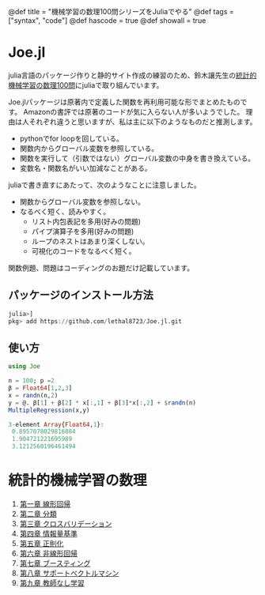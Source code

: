 @def title = "機械学習の数理100問シリーズをJuliaでやる"
@def tags = ["syntax", "code"]
@def hascode = true 
@def showall = true

# Joe.jl
julia言語のパッケージ作りと静的サイト作成の練習のため、鈴木讓先生の[統計的機械学習の数理100問](https://www.kyoritsu-pub.co.jp/series/214/)にjuliaで取り組んでいます。


Joe.jlパッケージは原著内で定義した関数を再利用可能な形でまとめたものです。
Amazonの書評では原著のコードが気に入らない人が多いようでした。
理由は人それぞれ違うと思いますが、私は主に以下のようなものだと推測します。
- pythonでfor loopを回している。
- 関数内からグローバル変数を参照している。
- 関数を実行して（引数ではない）グローバル変数の中身を書き換えている。
- 変数名・関数名がいい加減なことがある。

juliaで書き直すにあたって、次のようなことに注意しました。

- 関数からグローバル変数を参照しない。
- なるべく短く、読みやすく。
    - リスト内包表記を多用(好みの問題)
    - パイプ演算子を多用(好みの問題)
    - ループのネストはあまり深くしない。 
    - 可視化のコードをなるべく短く。

関数例題、問題はコーディングのお題だけ記載しています。 

## パッケージのインストール方法
```julia
julia>]
pkg> add https://github.com/lethal8723/Joe.jl.git
```
## 使い方

```julia
using Joe

n = 100; p =2
β = Float64[1,2,3]
x = randn(n,2)
y = @. β[1] + β[2] * x[:,1] + β[3]*x[:,2] + $randn(n)
MultipleRegression(x,y)

3-element Array{Float64,1}:
 0.8957078029816884
 1.904721221695989
 3.1212560196461494
```

# 統計的機械学習の数理

1. [第一章 線形回帰](/StatisticalML/chap1/)
2. [第二章 分類](/StatisticalML/chap2/)
3. [第三章 クロスバリデーション]()
4. [第四章 情報量基準](/StatisticalML/chap4/)
5. [第五章 正則化]()
6. [第六章 非線形回帰]()
7. [第七章 ブースティング]()
8. [第八章 サポートベクトルマシン]()
9. [第九章 教師なし学習]()
